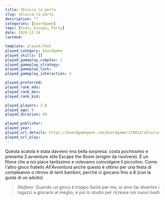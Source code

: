 ```yaml
---
title: Sblocca la porta
slug: sblocca-la-porta
description: ""
categories: [boardgame]
tags: [Kids, Escape, Party]
date: 2020-12-14
lastmod: 

template: played.html
played_category: boardgame
played_skills: []
played_gameplay_complex: 1
played_gameplay_strategy: 
played_gameplay_luck: 
played_gameplay_interaction: 3

played_preferred: 
played_rank_edu: 
played_rank_dev: 
played_rank_kid: 

played_players: 2-8
played_age: 6
played_duration: 45

played_publisher: 
played_year: 
played_url_details: https://boardgamegeek.com/boardgame/278012/sblocca-la-porta
played_url_play: 
---
```


Questa scatola è stata davvero nna bella sorpresa: costa pochissimo e presenta 3 avventure stile Escape the Room (enigmi da risolvere).
È un filone che a noi piace tantissimo e volevamo coinvolgere il piccolino. Come l'altro gioco fratello *All'Avventura* anche questo è ottimo per una festa di compleanno o ritrovo di tanti bambini, perché ci giocano fino a 8 (con la guida di un adulto)

> *Stefano:*
> Quando un gioco è troppo facile per me, io amo far divertire i ragazzi a giocarlo al meglio, e poi lo studio per ricreare noi nuovi livelli


